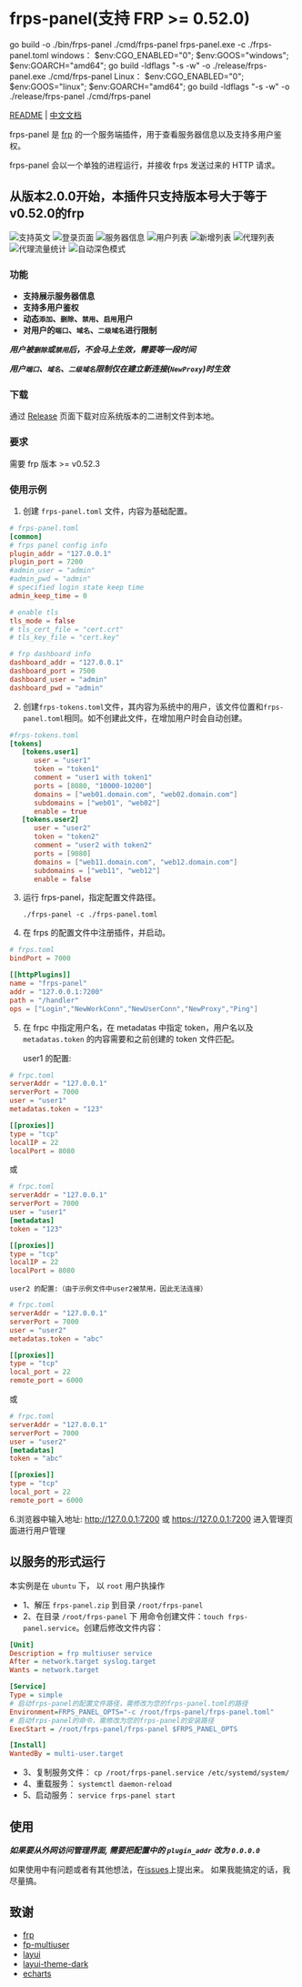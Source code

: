 # frps-panel(支持 FRP >= 0.52.0)  
go build -o ./bin/frps-panel ./cmd/frps-panel
frps-panel.exe -c ./frps-panel.toml 
windows：
$env:CGO_ENABLED="0"; $env:GOOS="windows"; $env:GOARCH="amd64"; go build -ldflags "-s -w" -o ./release/frps-panel.exe ./cmd/frps-panel
Linux：
 $env:CGO_ENABLED="0"; $env:GOOS="linux"; $env:GOARCH="amd64"; go build -ldflags "-s -w" -o ./release/frps-panel ./cmd/frps-panel

[README](README.md) | [中文文档](README_zh.md)

frps-panel 是 [frp](https://github.com/fatedier/frp) 的一个服务端插件，用于查看服务器信息以及支持多用户鉴权。

frps-panel 会以一个单独的进程运行，并接收 frps 发送过来的 HTTP 请求。

## 从版本2.0.0开始，本插件只支持版本号大于等于v0.52.0的frp

![支持英文](screenshots/i18n.png)
![登录页面](screenshots/login.png)
![服务器信息](screenshots/server%20info.png)
![用户列表](screenshots/user%20list.png)
![新增列表](screenshots/new%20user.png)
![代理列表](screenshots/proxy%20list.png)
![代理流量统计](screenshots/proxy%20traffic%20statistics.png)
![自动深色模式](screenshots/dark%20mode.png)


### 功能

+ **支持展示服务器信息**
+ **支持多用户鉴权**
+ **动态`添加`、`删除`、`禁用`、`启用`用户**
+ **对用户的`端口`、`域名`、`二级域名`进行限制**

***用户被`删除`或`禁用`后，不会马上生效，需要等一段时间***

***用户`端口`、`域名`、`二级域名`限制仅在建立新连接(`NewProxy`)时生效***

### 下载

通过 [Release](../../releases) 页面下载对应系统版本的二进制文件到本地。

### 要求

需要 frp 版本 >= v0.52.3

### 使用示例

1. 创建 `frps-panel.toml` 文件，内容为基础配置。

```toml
# frps-panel.toml
[common]
# frps panel config info
plugin_addr = "127.0.0.1"
plugin_port = 7200
#admin_user = "admin"
#admin_pwd = "admin"
# specified login state keep time
admin_keep_time = 0

# enable tls
tls_mode = false
# tls_cert_file = "cert.crt"
# tls_key_file = "cert.key"

# frp dashboard info
dashboard_addr = "127.0.0.1"
dashboard_port = 7500
dashboard_user = "admin"
dashboard_pwd = "admin"
```

2. 创建`frps-tokens.toml`文件，其内容为系统中的用户，该文件位置和`frps-panel.toml`相同。如不创建此文件，在增加用户时会自动创建。

```toml
#frps-tokens.toml
[tokens]
   [tokens.user1]
      user = "user1"
      token = "token1"
      comment = "user1 with token1"
      ports = [8080, "10000-10200"]
      domains = ["web01.domain.com", "web02.domain.com"]
      subdomains = ["web01", "web02"]
      enable = true
   [tokens.user2]
      user = "user2"
      token = "token2"
      comment = "user2 with token2"
      ports = [9080]
      domains = ["web11.domain.com", "web12.domain.com"]
      subdomains = ["web11", "web12"]
      enable = false
```

3. 运行 frps-panel，指定配置文件路径。

    `./frps-panel -c ./frps-panel.toml`

4. 在 frps 的配置文件中注册插件，并启动。

```toml
# frps.toml
bindPort = 7000

[[httpPlugins]]
name = "frps-panel"
addr = "127.0.0.1:7200"
path = "/handler"
ops = ["Login","NewWorkConn","NewUserConn","NewProxy","Ping"]
```

5. 在 frpc 中指定用户名，在 metadatas 中指定 token，用户名以及 `metadatas.token` 的内容需要和之前创建的 token 文件匹配。

    user1 的配置:

```toml
# frpc.toml
serverAddr = "127.0.0.1"
serverPort = 7000
user = "user1"
metadatas.token = "123"

[[proxies]]
type = "tcp"
localIP = 22
localPort = 8080
```
或
```toml
# frpc.toml
serverAddr = "127.0.0.1"
serverPort = 7000
user = "user1"
[metadatas]
token = "123"

[[proxies]]
type = "tcp"
localIP = 22
localPort = 8080
```

    user2 的配置:（由于示例文件中user2被禁用，因此无法连接）

```toml
# frpc.toml
serverAddr = "127.0.0.1"
serverPort = 7000
user = "user2"
metadatas.token = "abc"

[[proxies]]
type = "tcp"
local_port = 22
remote_port = 6000
```
或
```toml
# frpc.toml
serverAddr = "127.0.0.1"
serverPort = 7000
user = "user2"
[metadatas]
token = "abc"

[[proxies]]
type = "tcp"
local_port = 22
remote_port = 6000
```

6.浏览器中输入地址: http://127.0.0.1:7200 或 https://127.0.0.1:7200 进入管理页面进行用户管理

## 以服务的形式运行

本实例是在 `ubuntu` 下， 以 `root` 用户执操作

+ 1、解压 `frps-panel.zip` 到目录 `/root/frps-panel`
+ 2、在目录 `/root/frps-panel` 下 用命令创建文件：`touch frps-panel.service`。创建后修改文件内容：
```ini
[Unit]
Description = frp multiuser service
After = network.target syslog.target
Wants = network.target

[Service]
Type = simple
# 启动frps-panel的配置文件路径，需修改为您的frps-panel.toml的路径
Environment=FRPS_PANEL_OPTS="-c /root/frps-panel/frps-panel.toml"
# 启动frps-panel的命令，需修改为您的frps-panel的安装路径
ExecStart = /root/frps-panel/frps-panel $FRPS_PANEL_OPTS

[Install]
WantedBy = multi-user.target
```
+ 3、复制服务文件： `cp /root/frps-panel.service /etc/systemd/system/`
+ 4、重载服务： `systemctl daemon-reload`
+ 5、启动服务： `service frps-panel start`

## 使用

___如果要从外网访问管理界面, 需要把配置中的 `plugin_addr` 改为 `0.0.0.0`___

如果使用中有问题或者有其他想法，在[issues](https://github.com/yhl452493373/frps-panel/issues)上提出来。 如果我能搞定的话，我尽量搞。

## 致谢

+ [frp](https://github.com/fatedier/frp)
+ [fp-multiuser](https://github.com/gofrp/fp-multiuser)
+ [layui](https://github.com/layui/layui)
+ [layui-theme-dark](https://github.com/Sight-wcg/layui-theme-dark)
+ [echarts](https://github.com/apache/echarts)
